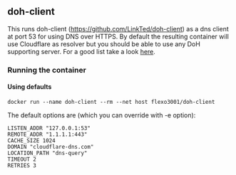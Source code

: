 ## doh-client

This runs doh-client (https://github.com/LinkTed/doh-client) as a dns client at port 53 for using DNS over HTTPS. By default the resulting container will use Cloudflare as resolver but you should be able to use any DoH supporting server. For a good list take a look [here](https://github.com/curl/curl/wiki/DNS-over-HTTPS).

### Running the container
#### Using defaults
```docker run --name doh-client --rm --net host flexo3001/doh-client```

The default options are (which you can override with -e option):

```
LISTEN_ADDR "127.0.0.1:53"
REMOTE_ADDR "1.1.1.1:443"
CACHE_SIZE 1024
DOMAIN "cloudflare-dns.com"
LOCATION_PATH "dns-query"
TIMEOUT 2
RETRIES 3
```
